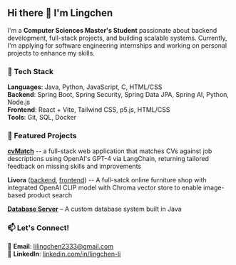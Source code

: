 ## Hi there 👋 I'm Lingchen  

I'm a **Computer Sciences Master's Student** passionate about backend development, full-stack projects, and building scalable systems. Currently, I'm applying for software engineering internships and working on personal projects to enhance my skills.  

### 🔧 Tech Stack  
**Languages**: Java, Python, JavaScript, C, HTML/CSS  
**Backend**: Spring Boot, Spring Security, Spring Data JPA, Spring AI, Python, Node.js  
**Frontend**: React + Vite, Tailwind CSS, p5.js, HTML/CSS  
**Tools**: Git, SQL, Docker  

### 📌 Featured Projects  

**[cvMatch](https://github.com/lingchen2333/cvMatch)** --  a full-stack web application that matches CVs against job descriptions using OpenAI's GPT-4 via LangChain, returning tailored feedback on missing skills and improvements

**Livora** ([backend](https://github.com/lingchen2333/Livora-backend), [frontend](https://github.com/lingchen2333/Livora-frontend)) -- A full-satck online furniture shop with integrated OpenAI CLIP model with Chroma vector store to enable image-based product search

**[Database Server](https://github.com/lingchen2333/database-server)** – A custom database system built in Java   

### 📫 Let's Connect!  
📧 **Email**: lilingchen2333@gmail.com   
💼 **LinkedIn**: [linkedin.com/in/lingchen-li](https://linkedin.com/in/lingchen-li-6478021b9)  


